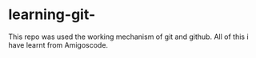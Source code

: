 # learning-git-

This repo was used the working mechanism of git and github.
All of this i have learnt from Amigoscode.
